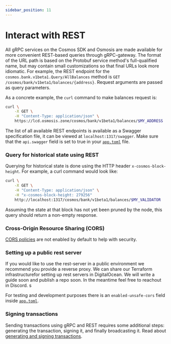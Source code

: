 ```yaml
---
sidebar_position: 11
---
```


# Interact with REST

All gRPC services on the Cosmos SDK  and Osmosis are made available for more convenient REST-based queries through gRPC-gateway. The format of the URL path is based on the Protobuf service method's full-qualified name, but may contain small customizations so that final URLs look more idiomatic. For example, the REST endpoint for the `cosmos.bank.v1beta1.Query/AllBalances` method is `GET /cosmos/bank/v1beta1/balances/{address}`. Request arguments are passed as query parameters.

As a concrete example, the `curl` command to make balances request is:

```bash
curl \
    -X GET \
    -H "Content-Type: application/json" \
    https://lcd.osmosis.zone/cosmos/bank/v1beta1/balances/$MY_ADDRESS
```

The list of all available REST endpoints is available as a Swagger specification file, it can be viewed at `localhost:1317/swagger`. Make sure that the `api.swagger` field is set to true in your [`app.toml`](../run-node/run-node.md#configuring-the-node-using-apptoml) file.

### Query for historical state using REST

Querying for historical state is done using the HTTP header `x-cosmos-block-height`. For example, a curl command would look like:

```bash
curl \
    -X GET \
    -H "Content-Type: application/json" \
    -H "x-cosmos-block-height: 279256"
    http://localhost:1317/cosmos/bank/v1beta1/balances/$MY_VALIDATOR
```

Assuming the state at that block has not yet been pruned by the node, this query should return a non-empty response.

### Cross-Origin Resource Sharing (CORS)

[CORS policies](https://developer.mozilla.org/en-US/docs/Web/HTTP/CORS) are not enabled by default to help with security. 

### Setting up a public rest server
If you would like to use the rest-server in a public environment we recommend you provide a reverse proxy. We can share our Terraform infrastructurefor setting up rest servers in DigitalOcean. We will write a guide soon and publish a repo soon. In the meantime feel free to reachout in Discord. s

For testing and development purposes there is an `enabled-unsafe-cors` field inside [`app.toml`](../run-node/run-node.md#configuring-the-node-using-apptoml).


### Signing transactions

Sending transactions using gRPC and REST requires some additional steps: generating the transaction, signing it, and finally broadcasting it. Read about [generating and signing transactions](https://docs.cosmos.network/v0.46/run-node/txs.html).